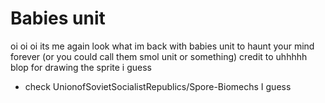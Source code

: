 # Babies unit
oi oi oi its me again
look what im back with
babies unit to haunt your mind forever (or you could call them smol unit or something)
credit to uhhhhh blop for drawing the sprite i guess
- check UnionofSovietSocialistRepublics/Spore-Biomechs I guess
